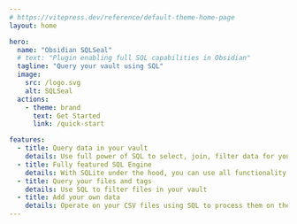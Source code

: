 ```yaml
---
# https://vitepress.dev/reference/default-theme-home-page
layout: home

hero:
  name: "Obsidian SQLSeal"
  # text: "Plugin enabling full SQL capabilities in Obsidian"
  tagline: "Query your vault using SQL"
  image:
    src: /logo.svg
    alt: SQLSeal
  actions:
    - theme: brand
      text: Get Started
      link: /quick-start

features:
  - title: Query data in your vault
    details: Use full power of SQL to select, join, filter data for your liking
  - title: Fully featured SQL Engine
    details: With SQLite under the hood, you can use all functionality of the database
  - title: Query your files and tags
    details: Use SQL to filter files in your vault
  - title: Add your own data
    details: Operate on your CSV files using SQL to process them on the go
---
```


